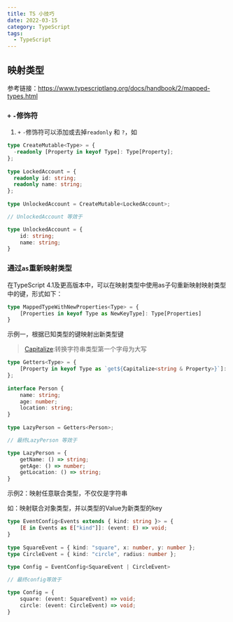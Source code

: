 ```yaml
---
title: TS 小技巧
date: 2022-03-15
category: TypeScript
tags:
  - TypeScript
---
```


<!-- more -->

## 映射类型

参考链接：https://www.typescriptlang.org/docs/handbook/2/mapped-types.html

### `+` `-`修饰符

1. `+` `-`修饰符可以添加或去掉`readonly` 和 `?`，如

```ts
type CreateMutable<Type> = {
  -readonly [Property in keyof Type]: Type[Property];
};
 
type LockedAccount = {
  readonly id: string;
  readonly name: string;
};
 
type UnlockedAccount = CreateMutable<LockedAccount>;

// UnlockedAccount 等效于

type UnlockedAccount = {
    id: string;
    name: string;
}
```

### 通过`as`重新映射类型

在TypeScript 4.1及更高版本中，可以在映射类型中使用as子句重新映射映射类型中的键，形式如下：

```ts
type MappedTypeWithNewProperties<Type> = {
    [Properties in keyof Type as NewKeyType]: Type[Properties]
}
```

示例一，根据已知类型的键映射出新类型键

> [Capitalize](https://www.typescriptlang.org/docs/handbook/2/template-literal-types.html#capitalizestringtype):转换字符串类型第一个字母为大写

```ts
type Getters<Type> = {
    [Property in keyof Type as `get${Capitalize<string & Property>}`]: () => Type[Property]
};
 
interface Person {
    name: string;
    age: number;
    location: string;
}
 
type LazyPerson = Getters<Person>;

// 最终LazyPerson 等效于

type LazyPerson = {
    getName: () => string;
    getAge: () => number;
    getLocation: () => string;
}
```

示例2：映射任意联合类型，不仅仅是字符串

如：映射联合对象类型，并以类型的Value为新类型的key

<!-- 联系Filter原子类型 -->

```ts
type EventConfig<Events extends { kind: string }> = {
    [E in Events as E["kind"]]: (event: E) => void;
}
 
type SquareEvent = { kind: "square", x: number, y: number };
type CircleEvent = { kind: "circle", radius: number };
 
type Config = EventConfig<SquareEvent | CircleEvent>

// 最终config等效于

type Config = {
    square: (event: SquareEvent) => void;
    circle: (event: CircleEvent) => void;
}
```

